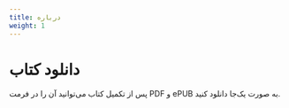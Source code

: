 ```yaml
---
title: درباره
weight: 1
---
```


# دانلود کتاب

پس از تکمیل کتاب می‌توانید آن را در فرمت PDF و ePUB به صورت یک‌جا دانلود کنید.
